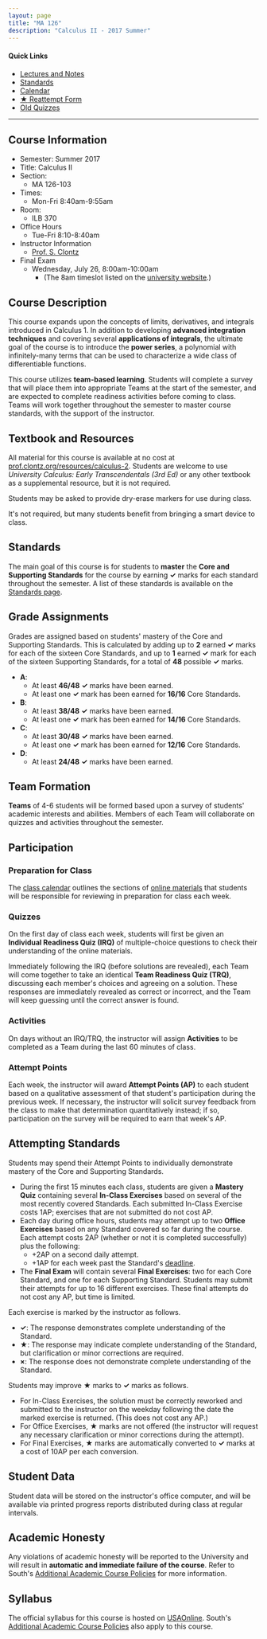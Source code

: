 ```yaml
---
layout: page
title: "MA 126"
description: "Calculus II - 2017 Summer"
---
```


#### Quick Links

- [Lectures and Notes][text]
- [Standards][standards]
- [Calendar][calendar]
- [**★** Reattempt Form](pdf/star-reattempt.pdf)
- [Old Quizzes](https://github.com/StevenClontz/prof.clontz.org/tree/gh-pages/classes/2017/06/ma126/pdf)

---

## Course Information

* Semester: Summer 2017
* Title: Calculus II
* Section:
    * MA 126-103
* Times:
    * Mon-Fri 8:40am-9:55am
* Room:
    * ILB 370
* Office Hours
    * Tue-Fri 8:10-8:40am
* Instructor Information
    * [Prof. S. Clontz][about]
* Final Exam
    * Wednesday, July 26, 8:00am-10:00am
        - (The 8am timeslot listed on the [university website](http://www.southalabama.edu/departments/registrar/finalexamschedule-summer.html).)


## Course Description

This course expands upon the concepts of limits, derivatives, and integrals
introduced in Calculus 1. In addition to developing **advanced
integration techniques** and covering several **applications of integrals**,
the ultimate goal of the course is
to introduce the **power series**, a polynomial with infinitely-many
terms that can be used to characterize a wide class of differentiable
functions.

This course utilizes **team-based learning**.
Students will
complete a survey that will place them into appropriate Teams at the
start of the semester, and are expected to complete readiness activities
before coming to class.
Teams will work together throughout the semester to master course
standards, with the support of the instructor.


## Textbook and Resources

All material for this course is available at no cost at
[prof.clontz.org/resources/calculus-2][text]. Students are welcome to use
*University Calculus: Early Transcendentals (3rd Ed)* or any other textbook
as a supplemental resource, but it is not required.

Students may be asked to provide dry-erase markers for use during class.

It's not required, but many students benefit from bringing a smart device
to class.


## Standards

The main goal of this course is for students to **master** the
**Core and Supporting Standards** for the course by earning
**✓** marks for each standard throughout the semester.
A list of these standards is available on the
[Standards page][standards].




## Grade Assignments

Grades are assigned based on students' mastery of the Core and Supporting
Standards. This is calculated by adding up to **2** earned **✓** marks
for each of the sixteen Core Standards,
and up to **1** earned **✓** mark for each of the sixteen
Supporting Standards, for a total of **48** possible **✓** marks.

* **A**:
  * At least **46/48** **✓** marks have been earned.
  * At least one **✓** mark has been earned for **16/16** Core Standards.
* **B**:
  * At least **38/48** **✓** marks have been earned.
  * At least one **✓** mark has been earned for **14/16** Core Standards.
* **C**:
  * At least **30/48** **✓** marks have been earned.
  * At least one **✓** mark has been earned for **12/16** Core Standards.
* **D**:
  * At least **24/48** **✓** marks have been earned.


## Team Formation

**Teams** of 4-6 students will be formed based upon a survey
of students' academic interests and abilities.
Members of each Team will collaborate on quizzes and activities
throughout the semester.


## Participation

### Preparation for Class

The [class calendar][calendar] outlines the
sections of [online materials][text] that students will be
responsible for reviewing in preparation for class each week.

### Quizzes

On the first day of class each week, students will first be given an
**Individual Readiness Quiz (IRQ)** of multiple-choice
questions to check their understanding of the online materials.

Immediately following the IRQ (before solutions are revealed),
each Team will come together to take an
identical **Team Readiness Quiz (TRQ)**, discussing each member's choices and
agreeing on a solution. These responses are immediately revealed as correct
or incorrect, and the Team will keep guessing until the correct answer is
found.

### Activities

On days without an IRQ/TRQ, the instructor will assign **Activities**
to be completed as a Team during the last 60 minutes of class.

### Attempt Points

Each week, the instructor will award **Attempt Points (AP)** to each student
based on a qualitative assessment of that student's participation during
the previous week. If necessary,
the instructor will solicit survey feedback
from the class to make that determination quantitatively instead;
if so, participation on the survey will be required to earn that week's AP.



## Attempting Standards

Students may spend their Attempt Points to individually demonstrate mastery
of the Core and Supporting Standards.

* During the first 15 minutes each class, students are given
  a **Mastery Quiz** containing several
  **In-Class Exercises** based on several of the most recently covered
  Standards.
  Each submitted In-Class Exercise costs 1AP; exercises that are not submitted
  do not cost AP.
* Each day during office hours, students may attempt up to two
  **Office Exercises** based on
  any Standard covered so far during the course. Each attempt costs 2AP
  (whether or not it is completed successfully) plus the following:
    * +2AP on a second daily attempt.
    * +1AP for each week past the Standard's [deadline][standards].
* The **Final Exam** will contain several **Final Exercises**: two for each Core
  Standard, and one for each Supporting Standard.
  Students may submit their attempts for up to 16 different exercises.
  These final attempts do not cost any AP, but time is limited.

Each exercise is marked by the instructor as follows.

* **✓**: The response demonstrates complete understanding of the Standard.
* **★**: The response may indicate complete understanding of the Standard,
  but clarification or minor corrections are required.
* **×**: The response does not demonstrate complete understanding of the
  Standard.

Students may improve **★** marks to **✓** marks as follows.

* For In-Class Exercises, the solution must be correctly reworked and
  submitted to the instructor on the weekday following the date the marked
  exercise is returned. (This does not cost any AP.)
* For Office Exercises, **★** marks are not offered (the instructor will
  request any necessary clarification or minor corrections during the attempt).
* For Final Exercises, **★** marks are automatically converted to **✓** marks
  at a cost of 10AP per each conversion.





## Student Data

Student data will be stored on the instructor's office computer, and will
be available via printed progress reports distributed during class at
regular intervals.


## Academic Honesty

Any violations of academic honesty will be reported to the University
and will result in **automatic and immediate failure of the course**. Refer to
South's [Additional Academic Course Policies][usacoursepolicies] for
more information.


## Syllabus

The official syllabus for this course is hosted on [USAOnline][usaonline].
South's
[Additional Academic Course Policies][usacoursepolicies] also apply to this
course.



[text]: /resources/calculus2/

[calendar]: calendar/

[standards]: standards/

[about]: /about/

[usacoursepolicies]: https://www.southalabama.edu/departments/academicaffairs/resources/policies/additionalacademiccoursepolicies.pdf



[usaonline]: #
